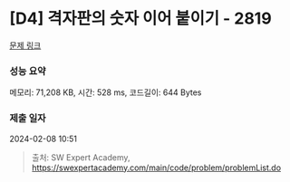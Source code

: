 # [D4] 격자판의 숫자 이어 붙이기 - 2819 

[문제 링크](https://swexpertacademy.com/main/code/problem/problemDetail.do?contestProbId=AV7I5fgqEogDFAXB) 

### 성능 요약

메모리: 71,208 KB, 시간: 528 ms, 코드길이: 644 Bytes

### 제출 일자

2024-02-08 10:51



> 출처: SW Expert Academy, https://swexpertacademy.com/main/code/problem/problemList.do